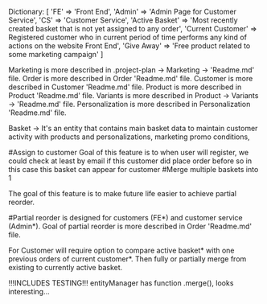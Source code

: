 Dictionary: [
    'FE' => 'Front End',
    'Admin' => 'Admin Page for Customer Service',
    'CS' => 'Customer Service',
    'Active Basket' => 'Most recently created basket that is not yet assigned to any order',
    'Current Customer' => Registered  customer who in current period of time performs any kind of actions on the website Front End',
    'Give Away' => 'Free product related to some marketing campaign'
]

Marketing is more described in .project-plan -> Marketing -> 'Readme.md' file.
Order is more described in Order 'Readme.md' file.
Customer is more described in Customer 'Readme.md' file.
Product is more described in Product 'Readme.md' file.
Variants is more described in Product -> Variants -> 'Readme.md' file.
Personalization is more described in Personalization 'Readme.md' file.

Basket -> 
It's an entity that contains main basket data to maintain customer activity with products and personalizations, marketing promo conditions, 

#Assign to customer
Goal of this feature is to when user will register, we could check at least by email
if this customer did place order before so in this case this basket can appear for customer
#Merge multiple baskets into 1

The goal of this feature is to make future life easier
to achieve partial reorder. 

#Partial reorder is designed for customers (FE*) and customer service (Admin*).
Goal of partial reorder is more described in Order 'Readme.md' file.

For Customer will require option to compare active basket* with one previous orders of current customer*. Then fully or partially merge from existing to currently active basket.

!!!INCLUDES TESTING!!! entityManager has function .merge(), looks interesting...